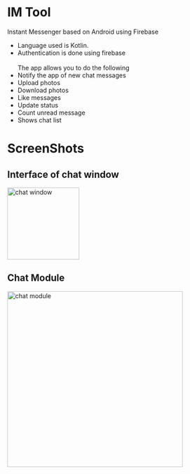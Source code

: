 # IM Tool
Instant Messenger based on Android using Firebase <br/>
* Language used is Kotlin.<br/>
* Authentication is done using firebase <br/><br/>
The app allows you to do the following <br/>
* Notify the app of new chat messages
* Upload photos
* Download photos 
* Like messages
* Update status
* Count unread message 
* Shows chat list 

# ScreenShots

## Interface of chat window

<img width="164" alt="chat window" src="https://user-images.githubusercontent.com/63288542/149619324-11c90e31-a6d6-458f-8152-6b8003b7021e.PNG">

## Chat Module

<img width="400" alt="chat module" src="https://user-images.githubusercontent.com/63288542/149619339-f28d116b-e208-4702-9505-9ffc36566f7a.PNG">
